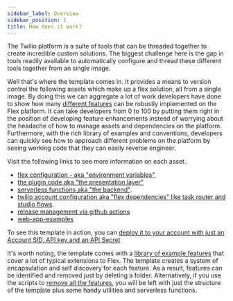 ```yaml
---
sidebar_label: Overview
sidebar_position: 1
title: How does it work?
---
```


The Twilio platform is a suite of tools that can be threaded together to create incredible custom solutions.  The biggest challenge here is the gap in tools readily available to automatically configure and thread these different tools together from an single image. 

Well that's where the template comes in.  It provides a means to version control the following assets which make up a flex solution, all from a single image.  By doing this we can aggregate a lot of work developers have done to show how many [different features](/feature-library/overview) can be robustly implemented on the Flex platform.  It can take developers from 0 to 100 by putting them right in the position of developing feature enhancements instead of worrying about the headache of how to manage assets and dependencies on the platform.  Furthermore, with the rich library of examples and conventions, developers can quickly see how to approach different problems on the platform by seeing working code that they can easily reverse engineer.

Visit the following links to see more information on each asset.

 - [flex configuration - aka "environment variables"](/how-it-works/flex-config), 
 - [the plugin code aka "the presentation layer"](/how-it-works/plugin-flex-ts-template-v2) 
 - [serverless functions aka "the backend"](/how-it-works/serverless-functions).
 - [twilio account configuration aka "flex dependencies" like task router and studio flows](/how-it-works/infra-as-code).
 - [release management via github actions](/how-it-works/github)
 - [web-app-examples](/how-it-works/web-app-examples)

To see this template in action, you can [deploy it to your account with just an Account SID, API key and an API Secret](https://twilio-professional-services.github.io/flex-project-template/setup-guides/deploy-to-hosted-flex)


It's worth noting, the template comes with a [library of example features](/feature-library/overview) that cover a lot of typical extensions to Flex. The template creates a system of encapsulation and self discovery for each feature.  As a result, features can be identified and removed just by deleting a folder. Alternatively, if you use the scripts to [remove all the features](/how-it-works/scripts#removing-features), you will be left with just the structure of the template plus some handy utilities and serverless functions.

